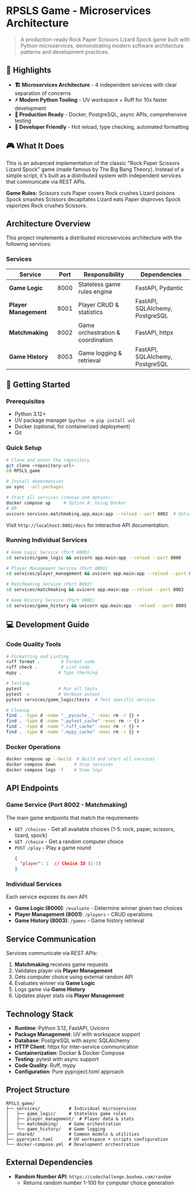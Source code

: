 # RPSLS Game - Microservices Architecture

> A production-ready Rock Paper Scissors Lizard Spock game built with Python microservices, demonstrating modern software architecture patterns and development practices.

## 🌟 Highlights

- **🏗️ Microservices Architecture** - 4 independent services with clear separation of concerns
- **⚡ Modern Python Tooling** - UV workspace + Ruff for 10x faster development
- **🔧 Production Ready** - Docker, PostgreSQL, async APIs, comprehensive testing
- **🚀 Developer Friendly** - Hot reload, type checking, automated formatting

## 🎮 What It Does

This is an advanced implementation of the classic "Rock Paper Scissors Lizard Spock" game (made famous by The Big Bang Theory). Instead of a simple script, it's built as a distributed system with independent services that communicate via REST APIs.

**Game Rules:** Scissors cuts Paper covers Rock crushes Lizard poisons Spock smashes Scissors decapitates Lizard eats Paper disproves Spock vaporizes Rock crushes Scissors.

## Architecture Overview

This project implements a distributed microservices architecture with the following services:

### Services

| Service | Port | Responsibility | Dependencies |
|---------|------|----------------|--------------|
| **Game Logic** | 8000 | Stateless game rules engine | FastAPI, Pydantic |
| **Player Management** | 8001 | Player CRUD & statistics | FastAPI, SQLAlchemy, PostgreSQL |
| **Matchmaking** | 8002 | Game orchestration & coordination | FastAPI, httpx |
| **Game History** | 8003 | Game logging & retrieval | FastAPI, SQLAlchemy, PostgreSQL |

## 🚀 Getting Started

### Prerequisites
- Python 3.12+
- UV package manager (`python -m pip install uv`)
- Docker (optional, for containerized deployment)
- Git

### Quick Setup

```bash
# Clone and enter the repository
git clone <repository-url>
cd RPSLS_game

# Install dependencies
uv sync --all-packages

# Start all services (choose one option):
docker compose up     # Option A: Using Docker
# OR
uvicorn services.matchmaking.app.main:app --reload --port 8002  # Option B: Development mode
```

Visit `http://localhost:8002/docs` for interactive API documentation.

### Running Individual Services

```bash
# Game Logic Service (Port 8000)
cd services/game_logic && uvicorn app.main:app --reload --port 8000

# Player Management Service (Port 8001)
cd services/player_management && uvicorn app.main:app --reload --port 8001

# Matchmaking Service (Port 8002)
cd services/matchmaking && uvicorn app.main:app --reload --port 8002

# Game History Service (Port 8003)
cd services/game_history && uvicorn app.main:app --reload --port 8003
```

## 💻 Development Guide

### Code Quality Tools
```bash
# Formatting and Linting
ruff format .        # Format code
ruff check .         # Lint code
mypy .              # Type checking

# Testing
pytest              # Run all tests
pytest -v           # Verbose output
pytest services/game_logic/tests  # Test specific service

# Cleanup
find . -type d -name "__pycache__" -exec rm -r {} +
find . -type d -name ".pytest_cache" -exec rm -r {} +
find . -type d -name ".ruff_cache" -exec rm -r {} +
find . -type d -name ".mypy_cache" -exec rm -r {} +
```

### Docker Operations
```bash
docker compose up --build  # Build and start all services
docker compose down       # Stop services
docker compose logs -f    # View logs
```

## API Endpoints

### Game Service (Port 8002 - Matchmaking)

The main game endpoints that match the requirements:

- `GET /choices` - Get all available choices (1-5: rock, paper, scissors, lizard, spock)
- `GET /choice` - Get a random computer choice
- `POST /play` - Play a game round
  ```json
  {
    "player": 1  // Choice ID (1-5)
  }
  ```

### Individual Services

Each service exposes its own API:

- **Game Logic (8000)**: `/evaluate` - Determine winner given two choices
- **Player Management (8001)**: `/players` - CRUD operations
- **Game History (8003)**: `/games` - Game history retrieval

## Service Communication

Services communicate via REST APIs:

1. **Matchmaking** receives game requests
2. Validates player via **Player Management**
3. Gets computer choice using external random API
4. Evaluates winner via **Game Logic**
5. Logs game via **Game History**
6. Updates player stats via **Player Management**

## Technology Stack

- **Runtime**: Python 3.12, FastAPI, Uvicorn
- **Package Management**: UV with workspace support
- **Database**: PostgreSQL with async SQLAlchemy
- **HTTP Client**: httpx for inter-service communication
- **Containerization**: Docker & Docker Compose
- **Testing**: pytest with async support
- **Code Quality**: Ruff, mypy
- **Configuration**: Pure pyproject.toml approach

## Project Structure

```
RPSLS_game/
├── services/           # Individual microservices
│   ├── game_logic/     # Stateless game rules
│   ├── player_management/  # Player data & stats
│   ├── matchmaking/    # Game orchestration
│   └── game_history/   # Game logging
├── shared/             # Common models & utilities
├── pyproject.toml      # UV workspace + scripts configuration
└── docker-compose.yml  # Development orchestration
```

## External Dependencies

- **Random Number API**: `https://codechallenge.boohma.com/random`
  - Returns random number 1-100 for computer choice generation

